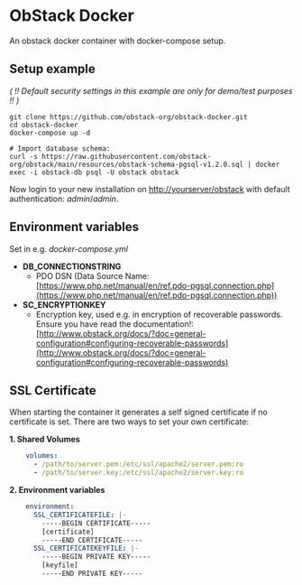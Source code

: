 # ObStack Docker

An obstack docker container with docker-compose setup.

## Setup example

_( !! Default security settings in this example are only for demo/test purposes !! )_

```
git clone https://github.com/obstack-org/obstack-docker.git
cd obstack-docker
docker-compose up -d

# Import database schema:
curl -s https://raw.githubusercontent.com/obstack-org/obstack/main/resources/obstack-schema-pgsql-v1.2.0.sql | docker exec -i obstack-db psql -U obstack obstack
```

Now login to your new installation on [http://yourserver/obstack](http://yourserver/obstack) with default authentication: _admin_/_admin_.

## Environment variables

Set in e.g. *docker-compose.yml*

* **DB_CONNECTIONSTRING**
	* PDO DSN (Data Source Name: [https://www.php.net/manual/en/ref.pdo-pgsql.connection.php](https://www.php.net/manual/en/ref.pdo-pgsql.connection.php))
* **SC_ENCRYPTIONKEY**
	* Encryption key, used e.g. in encryption of recoverable passwords. Ensure you have read the documentation!: [http://www.obstack.org/docs/?doc=general-configuration#configuring-recoverable-passwords](http://www.obstack.org/docs/?doc=general-configuration#configuring-recoverable-passwords)

## SSL Certificate

When starting the container it generates a self signed certificate if no certificate is set. There are two ways to set your own certificate:

**1. Shared Volumes**

```yaml
    volumes:
      - /path/to/server.pem:/etc/ssl/apache2/server.pem:ro
      - /path/to/server.key:/etc/ssl/apache2/server.key:ro
```

**2. Environment variables**

```yaml
    environment:
      SSL_CERTIFICATEFILE: |-
        -----BEGIN CERTIFICATE-----
		[certificate]
        -----END CERTIFICATE-----
      SSL_CERTIFICATEKEYFILE: |-
        -----BEGIN PRIVATE KEY-----
		[keyfile]
        -----END PRIVATE KEY-----
```
